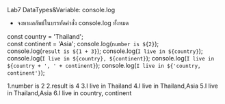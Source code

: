 Lab7 DataTypes&Variable: console.log
- จงหาผลลัพธ์ในบรรทัดคำสั่ง console.log ทั้งหมด

const country = 'Thailand';                                
const continent = 'Asia';
console.log(`number is ${2}`);        
console.log(`result is ${1 + 3}`);
console.log(`I live in ${country}`);
console.log(`I live in ${country}, ${continent}`);
console.log(`I live in ${country + ', ' + continent}`);
console.log(`I live in ${'country, continent'}`);

1.number is 2 
2.result is 4 
3.I live in Thailand
4.I live in Thailand,Asia
5.I live in Thailand,Asia
6.I live in country, continent

